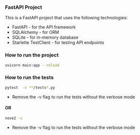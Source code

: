 ### FastAPI Project

This is a FastAPI project that uses the following technologies:
- FastAPI - for the API framework
- SQLAlchemy - for ORM
- SQLite - for in-memory database
- Starlette TestClient - for testing API endpoints

### How to run the project
```bash
uvicorn main:app --reload
```


### How to run the tests
```bash
pytest  -v **/tests*.py
```
* Remove the -v flag to run the tests without the verbose mode
#### OR
```bash
nose2 -v
```
* Remove the -v flag to run the tests without the verbose mode